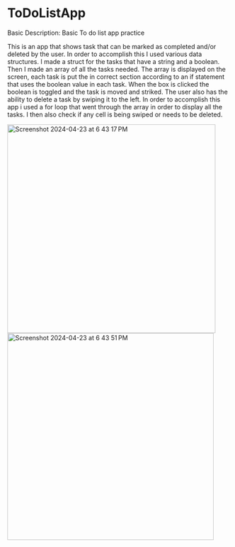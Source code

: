 # ToDoListApp
Basic Description:
Basic To do list app practice

This is an app that shows task that can be marked as completed and/or deleted by the user. 
In order to accomplish this I used various data structures. I made a struct for the tasks that have a string and a boolean. Then I made an array of all the tasks needed. The array is displayed on the screen, each task is put the in correct section according to an if statement that uses the boolean value in each task. When the box is clicked the boolean is toggled and the task is moved and striked. The user also has the ability to delete a task by swiping it to the left. In order to accomplish this app i used a for loop that went through the array in order to display all the tasks. I then also check if any cell is being swiped or needs to be deleted. 


<img width="470" alt="Screenshot 2024-04-23 at 6 43 17 PM" src="https://github.com/theejoshuajg/ToDoListApp/assets/113871474/8584d4b1-10c4-4092-8f16-f8e7da2d4fff">
<img width="466" alt="Screenshot 2024-04-23 at 6 43 51 PM" src="https://github.com/theejoshuajg/ToDoListApp/assets/113871474/3d500e94-d273-4e54-918e-1741072fad60">
